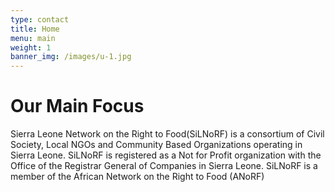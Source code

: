 ```yaml
---
type: contact
title: Home
menu: main
weight: 1
banner_img: /images/u-1.jpg
---
```

# Our Main Focus 

Sierra Leone Network on the Right to Food(SiLNoRF) is a consortium of Civil Society, Local NGOs and Community Based Organizations operating in Sierra Leone. SiLNoRF is registered as a Not for Profit organization with the Office of the Registrar General of Companies in Sierra Leone.
SiLNoRF is a member of the African Network on the Right to Food (ANoRF)